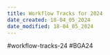 ```yaml
---
title: Workflow Tracks for 2024
date_created: 18-04_05_2024
date_modified: 18-04_05_2024
---
```

#workflow-tracks-24 #BGA24 